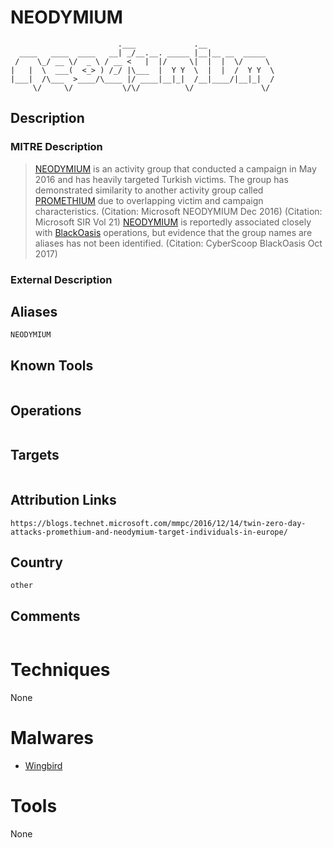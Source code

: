 
# NEODYMIUM

```
                        .___             .__               
  ____   ____  ____   __| _/__.__. _____ |__|__ __  _____  
 /    \_/ __ \/  _ \ / __ <   |  |/     \|  |  |  \/     \ 
|   |  \  ___(  <_> ) /_/ |\___  |  Y Y  \  |  |  /  Y Y  \
|___|  /\___  >____/\____ |/ ____|__|_|  /__|____/|__|_|  /
     \/     \/           \/\/          \/               \/ 

```

## Description

### MITRE Description

> [NEODYMIUM](https://attack.mitre.org/groups/G0055) is an activity group that conducted a campaign in May 2016 and has heavily targeted Turkish victims. The group has demonstrated similarity to another activity group called [PROMETHIUM](https://attack.mitre.org/groups/G0056) due to overlapping victim and campaign characteristics. (Citation: Microsoft NEODYMIUM Dec 2016) (Citation: Microsoft SIR Vol 21) [NEODYMIUM](https://attack.mitre.org/groups/G0055) is reportedly associated closely with [BlackOasis](https://attack.mitre.org/groups/G0063) operations, but evidence that the group names are aliases has not been identified. (Citation: CyberScoop BlackOasis Oct 2017)

### External Description

> 

## Aliases

```
NEODYMIUM
```

## Known Tools

```

```

## Operations

```

```

## Targets

```

```

## Attribution Links

```
https://blogs.technet.microsoft.com/mmpc/2016/12/14/twin-zero-day-attacks-promethium-and-neodymium-target-individuals-in-europe/
```

## Country

```
other
```

## Comments

```

```

# Techniques

None

# Malwares


* [Wingbird](../malwares/Wingbird.md)


# Tools

None
